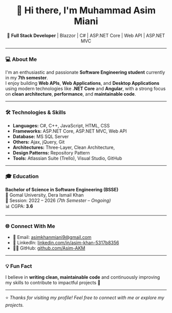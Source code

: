 <h1 align="center">👋 Hi there, I'm Muhammad Asim Miani</h1>

<p align="center">
🚀 <b>Full Stack Developer</b> | Blazzor | C# | ASP.NET Core | Web API | ASP.NET MVC  
</p>

---

### 💻 About Me

I'm an enthusiastic and passionate **Software Engineering student** currently in my **7th semester**.  
I enjoy building **Web APIs**, **Web Applications**, and **Desktop Applications** using modern technologies like **.NET Core** and **Angular**, with a strong focus on **clean architecture**, **performance**, and **maintainable code**.

---

### 🛠️ Technologies & Skills

- **Languages:** C#, C++, JavaScript, HTML, CSS  
- **Frameworks:** ASP.NET Core, ASP.NET MVC, Web API  
- **Database:** MS SQL Server  
- **Others:** Ajax, jQuery, Git  
- **Architectures:** Three-Layer, Clean Architecture, 
- **Design Patterns:** Repository Pattern  
- **Tools:** Atlassian Suite (Trello), Visual Studio, GitHub  

---

### 🎓 Education

**Bachelor of Science in Software Engineering (BSSE)**  
📍 Gomal University, Dera Ismail Khan  
📆 Session: 2022 – 2026 *(7th Semester – Ongoing)*  
📊 CGPA: **3.6**

---

### 🌐 Connect With Me

- 📧 Email: [asimkhanmiani9@gmail.com](mailto:asimkhanmiani9@gmail.com)  
- 💼 LinkedIn: [linkedin.com/in/asim-khan-5317b8356](https://www.linkedin.com/in/asim-khan-5317b8356/)  
- 🧑‍💻 GitHub: [github.com/Asim-AKM](https://github.com/Asim-AKM)

---

### 💡 Fun Fact

I believe in **writing clean, maintainable code** and continuously improving my skills to contribute to impactful projects 🚀

---

⭐️ *Thanks for visiting my profile! Feel free to connect with me or explore my projects.*
